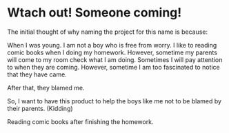 # Wtach out! Someone coming!

The initial thought of why naming the project for this name is because:

When I was young. I am not a boy who is free from worry. I like to reading comic books when I doing my homework.
However, sometime my parents will come to my room check what I am doing. Sometimes I will pay attention to when they are coming. However, sometime I am too fascinated to notice that they have came. 

After that, they blamed me.

So, I want to have this product to help the boys like me not to be blamed by their parents. (Kidding) 

Reading comic books after finishing the homework. 
